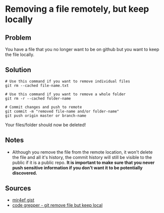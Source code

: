 # Removing a file remotely, but keep locally


## Problem
You have a file that you no longer want to be on github but you want to keep the file locally. 

## Solution

```commandline
# Use this command if you want to remove individual files
git rm --cached file-name.txt

# Use this command if you want to remove a whole folder 
git rm -r --cached folder-name

# Commit changes and push to remote
git commit -m "removed file-name and/or folder-name"
git push origin master or branch-name
```

Your files/folder should now be deleted!

## Notes
- Although you remove the file from the remote location, it won't delete the file and all it's history, the commit history will still be visible to the public if it is a public repo. **It is important to make sure that you never push sensitive information if you don't want it to be potentially discovered.**

## Sources
- [mir4ef gist](https://gist.github.com/mir4ef/dfe0f8fa7e27633347c575510298e501)
- [code grepper - git remove file but keep local](https://www.codegrepper.com/code-examples/shell/git+remove+file+but+keep+local)
